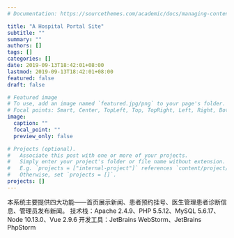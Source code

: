 ```yaml
---
# Documentation: https://sourcethemes.com/academic/docs/managing-content/

title: "A Hospital Portal Site"
subtitle: ""
summary: ""
authors: []
tags: []
categories: []
date: 2019-09-13T18:42:01+08:00
lastmod: 2019-09-13T18:42:01+08:00
featured: false
draft: false

# Featured image
# To use, add an image named `featured.jpg/png` to your page's folder.
# Focal points: Smart, Center, TopLeft, Top, TopRight, Left, Right, BottomLeft, Bottom, BottomRight.
image:
  caption: ""
  focal_point: ""
  preview_only: false

# Projects (optional).
#   Associate this post with one or more of your projects.
#   Simply enter your project's folder or file name without extension.
#   E.g. `projects = ["internal-project"]` references `content/project/deep-learning/index.md`.
#   Otherwise, set `projects = []`.
projects: []
---
```


本系统主要提供四大功能——首页展示新闻、患者预约挂号、医生管理患者诊断信息、管理员发布新闻。
技术栈：Apache 2.4.9、PHP 5.5.12、MySQL 5.6.17、Node 10.13.0、Vue 2.9.6 
开发工具：JetBrains WebStorm、JetBrains PhpStorm